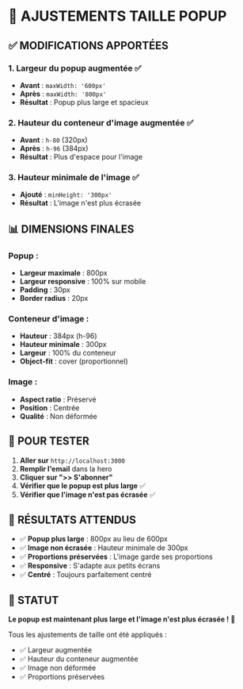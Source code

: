 # 🎨 AJUSTEMENTS TAILLE POPUP

## ✅ **MODIFICATIONS APPORTÉES**

### 1. **Largeur du popup augmentée** ✅
- **Avant** : `maxWidth: '600px'`
- **Après** : `maxWidth: '800px'`
- **Résultat** : Popup plus large et spacieux

### 2. **Hauteur du conteneur d'image augmentée** ✅
- **Avant** : `h-80` (320px)
- **Après** : `h-96` (384px)
- **Résultat** : Plus d'espace pour l'image

### 3. **Hauteur minimale de l'image** ✅
- **Ajouté** : `minHeight: '300px'`
- **Résultat** : L'image n'est plus écrasée

## 📊 **DIMENSIONS FINALES**

### **Popup :**
- **Largeur maximale** : 800px
- **Largeur responsive** : 100% sur mobile
- **Padding** : 30px
- **Border radius** : 20px

### **Conteneur d'image :**
- **Hauteur** : 384px (h-96)
- **Hauteur minimale** : 300px
- **Largeur** : 100% du conteneur
- **Object-fit** : cover (proportionnel)

### **Image :**
- **Aspect ratio** : Préservé
- **Position** : Centrée
- **Qualité** : Non déformée

## 🧪 **POUR TESTER**

1. **Aller sur** `http://localhost:3000`
2. **Remplir l'email** dans la hero
3. **Cliquer sur ">> S'abonner"**
4. **Vérifier que le popup est plus large** ✅
5. **Vérifier que l'image n'est pas écrasée** ✅

## 🎯 **RÉSULTATS ATTENDUS**

- ✅ **Popup plus large** : 800px au lieu de 600px
- ✅ **Image non écrasée** : Hauteur minimale de 300px
- ✅ **Proportions préservées** : L'image garde ses proportions
- ✅ **Responsive** : S'adapte aux petits écrans
- ✅ **Centré** : Toujours parfaitement centré

## 🚀 **STATUT**

**Le popup est maintenant plus large et l'image n'est plus écrasée !** 🎉

Tous les ajustements de taille ont été appliqués :
- ✅ Largeur augmentée
- ✅ Hauteur du conteneur augmentée
- ✅ Image non déformée
- ✅ Proportions préservées


